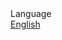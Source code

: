 <nav>
    <div class="nav-dropdown-container">
    	<a>Language</a>
    	<div class="nav-dropdown">
      		<a href="/#">English</a>
      		<!-- <a href="/fr-fr/home.md">French</a> -->
    	</div>
  </div>
  </nav>